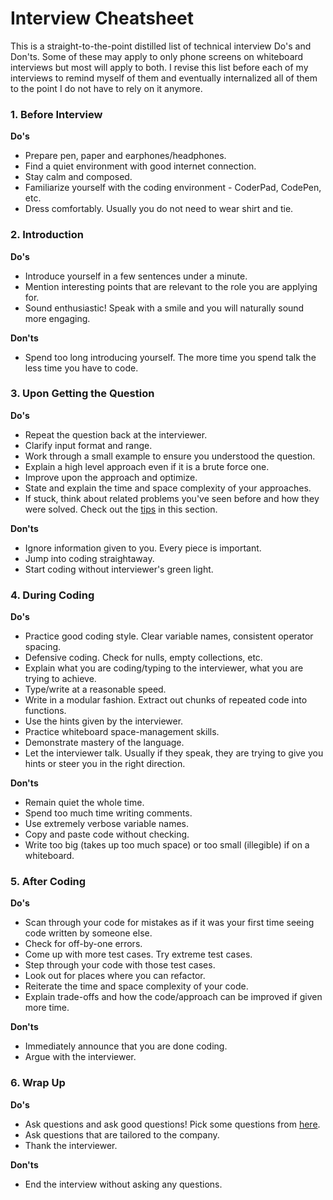 Interview Cheatsheet
==

This is a straight-to-the-point distilled list of technical interview Do's and Don'ts. Some of these may apply to only phone screens on whiteboard interviews but most will apply to both. I revise this list before each of my interviews to remind myself of them and eventually internalized all of them to the point I do not have to rely on it anymore.

### 1. Before Interview

**Do's**

- Prepare pen, paper and earphones/headphones.
- Find a quiet environment with good internet connection.
- Stay calm and composed.
- Familiarize yourself with the coding environment - CoderPad, CodePen, etc.
- Dress comfortably. Usually you do not need to wear shirt and tie.

### 2. Introduction

**Do's**

- Introduce yourself in a few sentences under a minute.
- Mention interesting points that are relevant to the role you are applying for.
- Sound enthusiastic! Speak with a smile and you will naturally sound more engaging.

**Don'ts**

- Spend too long introducing yourself. The more time you spend talk the less time you have to code.

### 3. Upon Getting the Question

**Do's**

- Repeat the question back at the interviewer.
- Clarify input format and range.
- Work through a small example to ensure you understood the question.
- Explain a high level approach even if it is a brute force one.
- Improve upon the approach and optimize.
- State and explain the time and space complexity of your approaches.
- If stuck, think about related problems you've seen before and how they were solved. Check out the [tips](../algorithms) in this section.

**Don'ts**

- Ignore information given to you. Every piece is important.
- Jump into coding straightaway.
- Start coding without interviewer's green light.

### 4. During Coding

**Do's**

- Practice good coding style. Clear variable names, consistent operator spacing.
- Defensive coding. Check for nulls, empty collections, etc.
- Explain what you are coding/typing to the interviewer, what you are trying to achieve.
- Type/write at a reasonable speed.
- Write in a modular fashion. Extract out chunks of repeated code into functions.
- Use the hints given by the interviewer.
- Practice whiteboard space-management skills.
- Demonstrate mastery of the language.
- Let the interviewer talk. Usually if they speak, they are trying to give you hints or steer you in the right direction.

**Don'ts**

- Remain quiet the whole time.
- Spend too much time writing comments.
- Use extremely verbose variable names.
- Copy and paste code without checking.
- Write too big (takes up too much space) or too small (illegible) if on a whiteboard.

### 5. After Coding

**Do's**

- Scan through your code for mistakes as if it was your first time seeing code written by someone else.
- Check for off-by-one errors.
- Come up with more test cases. Try extreme test cases.
- Step through your code with those test cases.
- Look out for places where you can refactor.
- Reiterate the time and space complexity of your code.
- Explain trade-offs and how the code/approach can be improved if given more time.

**Don'ts**

- Immediately announce that you are done coding.
- Argue with the interviewer.

### 6. Wrap Up

**Do's**

- Ask questions and ask good questions! Pick some questions from [here](../non-technical/questions-to-ask.md).
- Ask questions that are tailored to the company.
- Thank the interviewer.

**Don'ts**

- End the interview without asking any questions.
